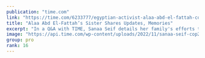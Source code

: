 ```yaml
---
publication: "time.com"
link: "https://time.com/6233777/egyptian-activist-alaa-abd-el-fattah-cop27/"
title: "Alaa Abd El-Fattah’s Sister Shares Updates, Memories"
excerpt: "In a Q&A with TIME, Sanaa Seif details her family's efforts to free jailed Egyptian activist Alaa Abd El-Fattah. "
image: "https://api.time.com/wp-content/uploads/2022/11/sanaa-seif-cop27-activist.jpg?quality=85&w=1024&h=628&crop=1"
group: pro
rank: 16
---
```

